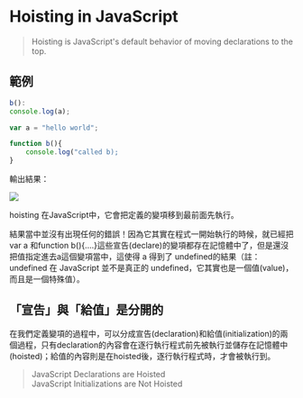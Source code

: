 # Hoisting in JavaScript

> Hoisting is JavaScript's default behavior of moving declarations to the top.

## 範例
```javascript
b():
console.log(a);

var a = "hello world";

function b(){
    console.log("called b);
}
```

輸出結果：

![](https://3.bp.blogspot.com/-OqqWkc2Cr6k/Vme9mUNsf9I/AAAAAAAAc7o/24nU5E0U1xo/s1600/%25E8%259E%25A2%25E5%25B9%2595%25E6%2593%25B7%25E5%258F%2596%25E7%2595%25AB%25E9%259D%25A2_120915_013632_PM.jpg)

hoisting 在JavaScript中，它會把定義的變項移到最前面先執行。

結果當中並沒有出現任何的錯誤！因為它其實在程式一開始執行的時候，就已經把var a 和function b(){....}這些宣告(declare)的變項都存在記憶體中了，但是還沒把值指定進去a這個變項當中，這使得 a 得到了 undefined的結果（註： undefined 在 JavaScript 並不是真正的 undefined，它其實也是一個值(value)，而且是一個特殊值）。

## 「宣告」與「給值」是分開的

在我們定義變項的過程中，可以分成宣告(declaration)和給值(initialization)的兩個過程，只有declaration的內容會在逐行執行程式前先被執行並儲存在記憶體中(hoisted)；給值的內容則是在hoisted後，逐行執行程式時，才會被執行到。

> JavaScript Declarations are Hoisted  
> JavaScript Initializations are Not Hoisted

